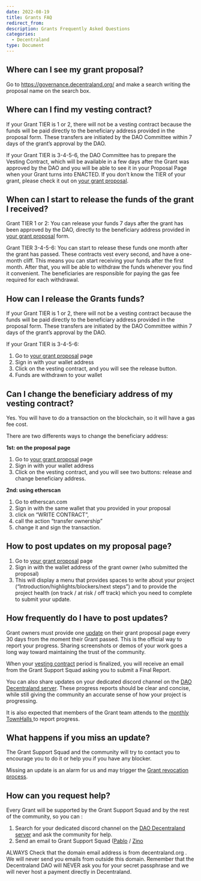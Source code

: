 ```yaml
---
date: 2022-08-19
title: Grants FAQ
redirect_from:
description: Grants Frequently Asked Questions
categories:
  - Decentraland
type: Document
---
```



## Where can I see my grant proposal? 

Go to https://governance.decentraland.org/ and make a search writing the proposal name on the search box. 

## Where can I find my vesting contract?

If your Grant TIER is 1 or 2, there will not be a vesting contract because the funds will be paid directly to the beneficiary address provided in the proposal form. These transfers are initiated by the DAO Committee within 7 days of the grant’s approval by the DAO.


If your Grant TIER is 3-4-5-6, the DAO Committee has to prepare the Vesting Contract, which will be available in a few days after the Grant was approved by the DAO and you will be able to see it in your Proposal Page when your Grant turns into ENACTED.
If  you don’t know the TIER of your grant, please check it out on [your grant proposal](#where-can-i-see-my-grant-proposal). 

## When can I start to release the funds of the grant I received?

Grant TIER 1 or 2: You can release your funds 7 days after the grant has been approved by the DAO, directly to the beneficiary address provided in [your grant proposal](#where-can-i-see-my-grant-proposal) form.


Grant TIER 3-4-5-6: 
You can start to release these funds one month after the grant has passed. 
These contracts vest every second, and have a one-month cliff.  This means you can start receiving your funds after the first month.  After that, you will be able to withdraw the funds whenever you find it convenient.
The beneficiaries are responsible for paying the gas fee required for each withdrawal.


## How can I release the Grants funds?
If your Grant TIER is 1 or 2, there will not be a vesting contract because the funds will be paid directly to the beneficiary address provided in the proposal form. These transfers are initiated by the DAO Committee within 7 days of the grant’s approval by the DAO.


If your Grant TIER is 3-4-5-6:

1. Go to [your grant proposal](#where-can-i-see-my-grant-proposal) page
2. Sign in with your wallet address
3. Click on the vesting contract, and you will see the release button.
4. Funds are withdrawn to your wallet



## Can I change the beneficiary address of my vesting contract?

Yes.  You will have to do a transaction on the blockchain, so it will have a gas fee cost.  
    
There are two differents ways to change the beneficiary address:

**1st: on the proposal page** 
1. Go to [your grant proposal](#where-can-i-see-my-grant-proposal) page
2. Sign in with your wallet address 
3. Click on the vesting contract, and you will see two buttons: release  and change beneficiary address. 
 
**2nd: using etherscan**
1. Go to etherscan.com
2. Sign in with the same wallet that you provided in your proposal
3. click on “WRITE CONTRACT”,
4. call the action “transfer ownership”
5. change it and sign the transaction.


## How to post updates on my proposal page? 

1. Go to [your grant proposal](#where-can-i-see-my-grant-proposal) page
2. Sign in with the wallet address of the grant owner (who submitted the proposal) 
3. This will display a menu that provides spaces to write about your project (“Introduction/highlights/blockers/next steps”) and to provide the project health (on track / at risk / off track) which you need to complete to submit your update.



## How frequently do I have to post updates? 

Grant owners must provide one [update](#how-to-post-updates-on-my-proposal-page) on their grant proposal page  every 30 days from the moment their Grant passed. This is the official way to report your progress.  Sharing screenshots or demos of your work goes a long way toward maintaining the trust of the community.

When your [vesting contract](#where-can-i-find-my-vesting-contract) period is finalized, you will receive an email from the Grant Support Squad asking you to submit a Final Report.

You can also share updates on your dedicated discord channel on the [DAO Decentraland server](https://discord.gg/hQ9vyuHsRg). These progress reports should be clear and concise, while still giving the community an accurate sense of how your project is progressing.

It is also expected that members of the Grant team attends to the [monthly TownHalls ](https://events.decentraland.org/event/?id=cca6c7e2-8235-450c-b14e-e64691c136ba)to report progress.


## What happens if you miss an update?

The Grant Support Squad and the community will try to contact you to encourage you to do it or help you if you have any blocker.

Missing an update is an alarm for us and may trigger the  [Grant revocation process](https://docs.decentraland.org/decentraland/receiving-grants/#revoked-grants).


## How can you request help?

Every Grant will be supported by the Grant Support Squad and by the rest of the community, so you can :

1.  Search for your dedicated discord channel on the [DAO Decentraland server](https://discord.gg/hQ9vyuHsRg) and ask the community for help.  
2. Send an email to Grant Support Squad ([Pablo](mailto:pablo.lewin@decentraland.org) / [Zino](mailto:juan.cassinelli@decentraland.org)


ALWAYS Check that the domain email address is from decentraland.org . We will never send you emails from outside this domain. Remember that the Decentraland DAO will NEVER ask you for your secret passphrase and we will never host a payment directly in Decentraland.

